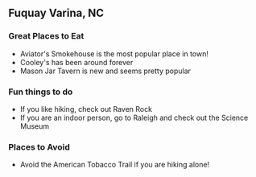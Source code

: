 ## Fuquay Varina, NC

### Great Places to Eat

- Aviator's Smokehouse is the most popular place in town!
- Cooley's has been around forever
- Mason Jar Tavern is new and seems pretty popular

### Fun things to do

- If you like hiking, check out Raven Rock
- If you are an indoor person, go to Raleigh and check out the Science Museum

### Places to Avoid

- Avoid the American Tobacco Trail if you are hiking alone!
